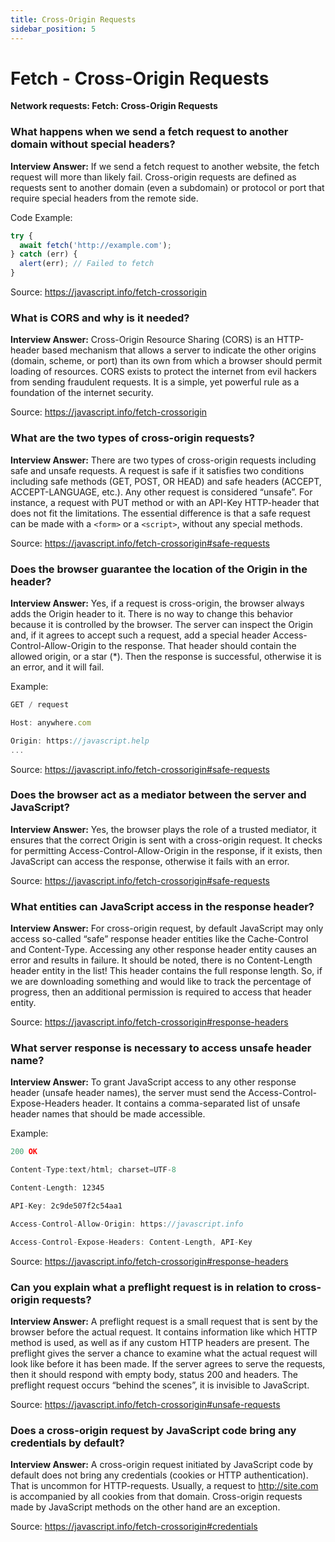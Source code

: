```yaml
---
title: Cross-Origin Requests
sidebar_position: 5
---
```


# Fetch - Cross-Origin Requests

**Network requests: Fetch: Cross-Origin Requests**

### What happens when we send a fetch request to another domain without special headers?

**Interview Answer:** If we send a fetch request to another website, the fetch request will more than likely fail. Cross-origin requests are defined as requests sent to another domain (even a subdomain) or protocol or port that require special headers from the remote side.

Code Example:

```js
try {
  await fetch('http://example.com');
} catch (err) {
  alert(err); // Failed to fetch
}
```

Source: <https://javascript.info/fetch-crossorigin>

### What is CORS and why is it needed?

**Interview Answer:** Cross-Origin Resource Sharing (CORS) is an HTTP-header based mechanism that allows a server to indicate the other origins (domain, scheme, or port) than its own from which a browser should permit loading of resources. CORS exists to protect the internet from evil hackers from sending fraudulent requests. It is a simple, yet powerful rule as a foundation of the internet security.

Source: <https://javascript.info/fetch-crossorigin>

### What are the two types of cross-origin requests?

**Interview Answer:** There are two types of cross-origin requests including safe and unsafe requests. A request is safe if it satisfies two conditions including safe methods (GET, POST, OR HEAD) and safe headers (ACCEPT, ACCEPT-LANGUAGE, etc.). Any other request is considered “unsafe”. For instance, a request with PUT method or with an API-Key HTTP-header that does not fit the limitations. The essential difference is that a safe request can be made with a `<form>` or a `<script>`, without any special methods.

Source: <https://javascript.info/fetch-crossorigin#safe-requests>

### Does the browser guarantee the location of the Origin in the header?

**Interview Answer:** Yes, if a request is cross-origin, the browser always adds the Origin header to it. There is no way to change this behavior because it is controlled by the browser. The server can inspect the Origin and, if it agrees to accept such a request, add a special header Access-Control-Allow-Origin to the response. That header should contain the allowed origin, or a star (\*). Then the response is successful, otherwise it is an error, and it will fail.

Example:

```js
GET / request

Host: anywhere.com

Origin: https://javascript.help
...
```

Source: <https://javascript.info/fetch-crossorigin#safe-requests>

### Does the browser act as a mediator between the server and JavaScript?

**Interview Answer:** Yes, the browser plays the role of a trusted mediator, it ensures that the correct Origin is sent with a cross-origin request. It checks for permitting Access-Control-Allow-Origin in the response, if it exists, then JavaScript can access the response, otherwise it fails with an error.

Source: <https://javascript.info/fetch-crossorigin#safe-requests>

### What entities can JavaScript access in the response header?

**Interview Answer:** For cross-origin request, by default JavaScript may only access so-called “safe” response header entities like the Cache-Control and Content-Type. Accessing any other response header entity causes an error and results in failure. It should be noted, there is no Content-Length header entity in the list! This header contains the full response length. So, if we are downloading something and would like to track the percentage of progress, then an additional permission is required to access that header entity.

Source: <https://javascript.info/fetch-crossorigin#response-headers>

### What server response is necessary to access unsafe header name?

**Interview Answer:** To grant JavaScript access to any other response header (unsafe header names), the server must send the Access-Control-Expose-Headers header. It contains a comma-separated list of unsafe header names that should be made accessible.

Example:

```js
200 OK

Content-Type:text/html; charset=UTF-8

Content-Length: 12345

API-Key: 2c9de507f2c54aa1

Access-Control-Allow-Origin: https://javascript.info

Access-Control-Expose-Headers: Content-Length, API-Key
```

Source: <https://javascript.info/fetch-crossorigin#response-headers>

### Can you explain what a preflight request is in relation to cross-origin requests?

**Interview Answer:** A preflight request is a small request that is sent by the browser before the actual request. It contains information like which HTTP method is used, as well as if any custom HTTP headers are present. The preflight gives the server a chance to examine what the actual request will look like before it has been made. If the server agrees to serve the requests, then it should respond with empty body, status 200 and headers. The preflight request occurs “behind the scenes”, it is invisible to JavaScript.

Source: <https://javascript.info/fetch-crossorigin#unsafe-requests>

### Does a cross-origin request by JavaScript code bring any credentials by default?

**Interview Answer:** A cross-origin request initiated by JavaScript code by default does not bring any credentials (cookies or HTTP authentication). That is uncommon for HTTP-requests. Usually, a request to http://site.com is accompanied by all cookies from that domain. Cross-origin requests made by JavaScript methods on the other hand are an exception.

Source: <https://javascript.info/fetch-crossorigin#credentials>
